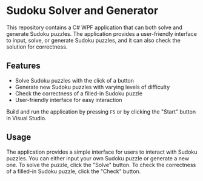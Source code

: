 # Sudoku Solver and Generator

This repository contains a C# WPF application that can both solve and generate Sudoku puzzles. 
The application provides a user-friendly interface to input, solve, or generate Sudoku puzzles, and it can also check the solution for correctness.

## Features

- Solve Sudoku puzzles with the click of a button
- Generate new Sudoku puzzles with varying levels of difficulty
- Check the correctness of a filled-in Sudoku puzzle
- User-friendly interface for easy interaction

 Build and run the application by pressing `F5` or by clicking the "Start" button in Visual Studio.

## Usage

The application provides a simple interface for users to interact with Sudoku puzzles. You can either input your own Sudoku puzzle or generate a new one. 
To solve the puzzle, click the "Solve" button. To check the correctness of a filled-in Sudoku puzzle, click the "Check" button.
